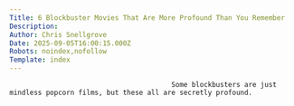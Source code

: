 ```yaml
---
Title: 6 Blockbuster Movies That Are More Profound Than You Remember
Description: 
Author: Chris Snellgrove
Date: 2025-09-05T16:00:15.000Z
Robots: noindex,nofollow
Template: index
---
```


                                            Some blockbusters are just mindless popcorn films, but these all are secretly profound.
                                        
